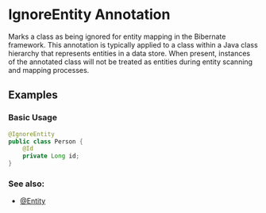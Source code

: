 # IgnoreEntity Annotation

Marks a class as being ignored for entity mapping in the Bibernate framework. This annotation is typically applied to a
class within a Java class hierarchy that represents entities in a data store. 
When present, instances of the annotated class will not be treated as entities during entity scanning and mapping processes.

## Examples

### Basic Usage
```java
@IgnoreEntity
public class Person {
    @Id
    private Long id;
}
```

### See also:
- [@Entity](Entity.md)
